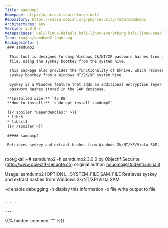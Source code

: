 ```yaml
---
Title: samdump2
Homepage: http://ophcrack.sourceforge.net/
Repository: https://salsa.debian.org/pkg-security-team/samdump2
Architectures: any
Version: 3.0.0-7
Metapackages: kali-linux-default kali-linux-everything kali-linux-headless kali-linux-large kali-tools-forensics kali-tools-passwords kali-tools-respond 
Icon: images/samdump2-logo.svg
PackagesInfo: |
 ### samdump2
 
  This tool is designed to dump Windows 2k/NT/XP password hashes from a SAM
  file, using the syskey bootkey from the system hive.
   
  This package also provides the functionality of bkhive, which recovers the
  syskey bootkey from a Windows NT/2K/XP system hive.
   
  Syskey is a Windows feature that adds an additional encryption layer to the
  password hashes stored in the SAM database.
 
 **Installed size:** `45 KB`  
 **How to install:** `sudo apt install samdump2`  
 
 {{< spoiler "Dependencies:" >}}
 * libc6 
 * libssl3 
 {{< /spoiler >}}
 
 ##### samdump2
 
 Retrieves syskey and extract hashes from Windows 2k/NT/XP/Vista SAM.
 
 ```
 root@kali:~# samdump2 -h
 samdump2 3.0.0 by Objectif Securite (http://www.objectif-securite.ch)
 original author: ncuomo@studenti.unina.it
 
 Usage: samdump2 [OPTION]... SYSTEM_FILE SAM_FILE
 Retrieves syskey and extract hashes from Windows 2k/NT/XP/Vista SAM
 
   -d		enable debugging
   -h		display this information
   -o file	write output to file
 ```
 
 - - -
 
---
```

{{% hidden-comment "<!--Do not edit anything above this line-->" %}}
